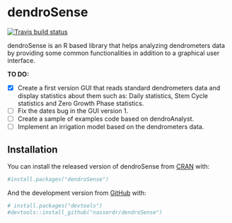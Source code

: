 
<!-- README.md is generated from README.Rmd. Please edit that file -->

# dendroSense

<!-- badges: start -->

[![Travis build
status](https://travis-ci.com/nasserdr/dendroSense.svg?branch=master)](https://travis-ci.com/nasserdr/dendroSense)
<!-- badges: end -->

dendroSense is an R based library that helps analyzing dendrometers data by providing
some common functionalities in addition to a graphical user interface.

**TO DO:**

-   [x] Create a first version GUI that reads standard dendrometers data and display
statistics about them such as: Daily statistics, Stem Cycle statistics and Zero Growth
Phase statistics.
-   [ ] Fix the dates bug in the GUI version 1.
-   [ ] Create a sample of examples code based on dendroAnalyst.
-   [ ] Implement an irrigation model based on the dendrometers data.

## Installation

You can install the released version of dendroSense from
[CRAN](https://CRAN.R-project.org) with:

``` r
#install.packages("dendroSense")
```

And the development version from [GitHub](https://github.com/) with:

``` r
# install.packages("devtools")
#devtools::install_github("nasserdr/dendroSense")
```
